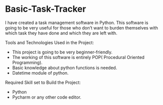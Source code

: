 # Basic-Task-Tracker
I have created a task management software in Python. This software is going to be very useful for those who don’t want to burden themselves with which task they have done and which they are left with.

Tools and Technologies Used in the Project:
  - This project is going to be very beginner-friendly.
  - The working of this software is entirely POP( Procedural Oriented Programming). 
  - Basic knowledge about python functions is needed.
  - Datetime module of python.

Required Skill set to Build the Project:
  - Python
  - Pycharm or any other code editor.
